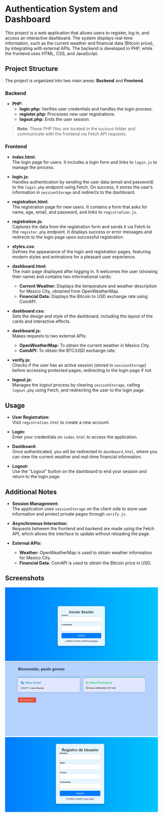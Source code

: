 # Authentication System and Dashboard

This project is a web application that allows users to register, log in, and access an interactive dashboard. The system displays real-time information, such as the current weather and financial data (Bitcoin price), by integrating with external APIs. The backend is developed in PHP, while the frontend uses HTML, CSS, and JavaScript.

## Project Structure

The project is organized into two main areas: **Backend** and **Frontend**.

### Backend

- **PHP:**  
  - **login.php:** Verifies user credentials and handles the login process.
  - **register.php:** Processes new user registrations.
  - **logout.php:** Ends the user session.

> **Note:** These PHP files are located in the `backend` folder and communicate with the frontend via Fetch API requests.

### Frontend

- **index.html:**  
  The login page for users. It includes a login form and links to `login.js` to manage the process.

- **login.js:**  
  Handles authentication by sending the user data (email and password) to the `login.php` endpoint using Fetch. On success, it stores the user’s information in `sessionStorage` and redirects to the dashboard.

- **registration.html:**  
  The registration page for new users. It contains a form that asks for name, age, email, and password, and links to `registration.js`.

- **registration.js:**  
  Captures the data from the registration form and sends it via Fetch to the `register.php` endpoint. It displays success or error messages and redirects to the login page upon successful registration.

- **styles.css:**  
  Defines the appearance of the login and registration pages, featuring modern styles and animations for a pleasant user experience.

- **dashboard.html:**  
  The main page displayed after logging in. It welcomes the user (showing their name) and contains two informational cards:
  - **Current Weather:** Displays the temperature and weather description for Mexico City, obtained from OpenWeatherMap.
  - **Financial Data:** Displays the Bitcoin to USD exchange rate using CoinAPI.

- **dashboard.css:**  
  Sets the design and style of the dashboard, including the layout of the cards and interactive effects.

- **dashboard.js:**  
  Makes requests to two external APIs:
  - **OpenWeatherMap:** To obtain the current weather in Mexico City.
  - **CoinAPI:** To obtain the BTC/USD exchange rate.

- **verify.js:**  
  Checks if the user has an active session (stored in `sessionStorage`) before accessing protected pages, redirecting to the login page if not.

- **logout.js:**  
  Manages the logout process by clearing `sessionStorage`, calling `logout.php` using Fetch, and redirecting the user to the login page.

## Usage

- **User Registration:**  
  Visit `registration.html` to create a new account.

- **Login:**  
  Enter your credentials on `index.html` to access the application.

- **Dashboard:**  
  Once authenticated, you will be redirected to `dashboard.html`, where you can view the current weather and real-time financial information.

- **Logout:**  
  Use the "Logout" button on the dashboard to end your session and return to the login page.

## Additional Notes

- **Session Management:**  
  The application uses `sessionStorage` on the client side to store user information and protect private pages through `verify.js`.

- **Asynchronous Interaction:**  
  Requests between the frontend and backend are made using the Fetch API, which allows the interface to update without reloading the page.

- **External APIs:**  
  - **Weather:** OpenWeatherMap is used to obtain weather information for Mexico City.
  - **Financial Data:** CoinAPI is used to obtain the Bitcoin price in USD.

## Screenshots
![img](images/image1.JPG)
![img](images/image2.JPG)
![img](images/image3.JPG)
